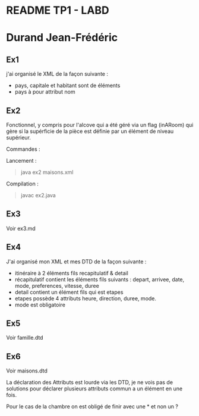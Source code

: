 # README TP1 - LABD

# Durand Jean-Frédéric

## Ex1

j'ai organisé le XML de la façon suivante :
 - pays, capitale et habitant sont de éléments
 - pays à pour attribut nom

## Ex2

Fonctionnel, y compris pour l'alcove qui a été géré via un flag (inARoom) qui gère si la supérficie de la pièce est définie par un élément de niveau supérieur.

Commandes :

Lancement :

> java ex2 maisons.xml

Compilation : 

> javac ex2.java

## Ex3

Voir ex3.md

## Ex4

J'ai organisé mon XML et mes DTD de la façon suivante : 
 - itinéraire à 2 éléments fils recapitulatif & detail
 - récapitulatif contient les éléments fils suivants : depart, arrivee, date, mode, preferences, vitesse, duree
 - detail contient un élément fils qui est etapes
 - etapes possède 4 attributs heure, direction, duree, mode.
 - mode est obligatoire

 ## Ex5

 Voir famille.dtd

 ## Ex6

 Voir maisons.dtd

La déclaration des Attributs est lourde via les DTD, je ne vois pas de solutions pour déclarer plusieurs attributs commun a un élément en une fois.

Pour le cas de la chambre on est obligé de finir avec une * et non un ?